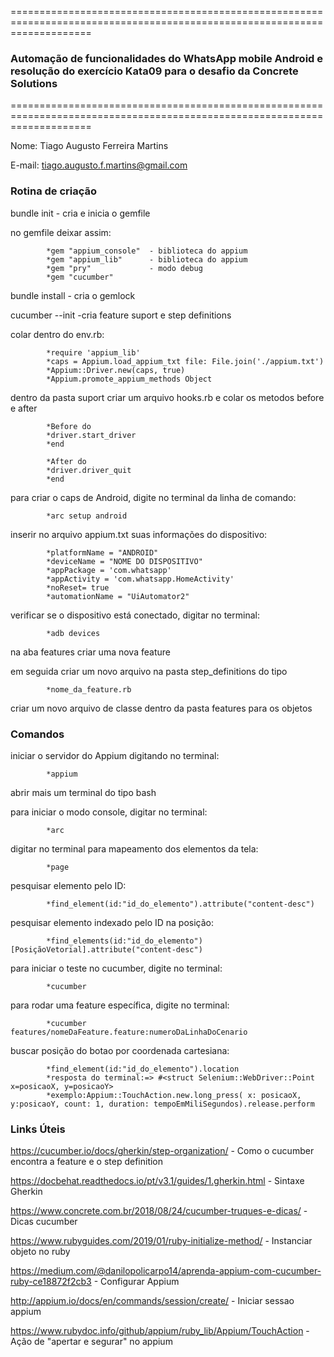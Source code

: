==========================================================================================================================
### Automação de funcionalidades do WhatsApp mobile Android e resolução do exercício Kata09 para o desafio da Concrete Solutions ###
==========================================================================================================================





Nome: Tiago Augusto Ferreira Martins 




E-mail: tiago.augusto.f.martins@gmail.com


### Rotina de criação ###

bundle init - cria e inicia o gemfile

no gemfile deixar assim:





            *gem "appium_console"  - biblioteca do appium
            *gem "appium_lib"      - biblioteca do appium
            *gem "pry"             - modo debug
            *gem "cucumber"


bundle install - cria o gemlock





cucumber --init  -cria feature suport e step definitions





colar dentro do env.rb:





            *require 'appium_lib'
            *caps = Appium.load_appium_txt file: File.join('./appium.txt')
            *Appium::Driver.new(caps, true)
            *Appium.promote_appium_methods Object





dentro da pasta suport criar um arquivo hooks.rb e colar os metodos before e after





            *Before do
            *driver.start_driver
            *end

            *After do 
            *driver.driver_quit
            *end
para criar o caps de Android, digite no terminal da linha de comando:





            *arc setup android





inserir no arquivo appium.txt suas informações do dispositivo:





            *platformName = "ANDROID"
            *deviceName = "NOME DO DISPOSITIVO"
            *appPackage = 'com.whatsapp'
            *appActivity = 'com.whatsapp.HomeActivity'
            *noReset= true
            *automationName = "UiAutomator2"





verificar se o dispositivo está conectado, digitar no terminal:





            *adb devices





na aba features criar uma nova feature





em seguida criar um novo arquivo na pasta step_definitions do tipo





            *nome_da_feature.rb





criar um novo arquivo de classe dentro da pasta features para os objetos






### Comandos ###





iniciar o servidor do Appium digitando no terminal: 





            *appium





abrir mais um terminal do tipo bash





para iniciar o modo console, digitar no terminal:





            *arc 





digitar no terminal para mapeamento dos elementos da tela:





            *page





pesquisar elemento pelo ID:





            *find_element(id:"id_do_elemento").attribute("content-desc")





pesquisar elemento indexado pelo ID na posição:





            *find_elements(id:"id_do_elemento")[PosiçãoVetorial].attribute("content-desc")





para iniciar o teste no cucumber, digite no terminal: 





            *cucumber





para rodar uma feature específica, digite no terminal: 





            *cucumber features/nomeDaFeature.feature:numeroDaLinhaDoCenario





buscar posição do botao por coordenada cartesiana:





            *find_element(id:"id_do_elemento").location
            *resposta do terminal:=> #<struct Selenium::WebDriver::Point x=posicaoX, y=posicaoY>
            *exemplo:Appium::TouchAction.new.long_press( x: posicaoX, y:posicaoY, count: 1, duration: tempoEmMiliSegundos).release.perform





### Links Úteis ###





https://cucumber.io/docs/gherkin/step-organization/                                        - Como o cucumber encontra a feature e o step definition






https://docbehat.readthedocs.io/pt/v3.1/guides/1.gherkin.html                              - Sintaxe Gherkin






https://www.concrete.com.br/2018/08/24/cucumber-truques-e-dicas/                           - Dicas cucumber






https://www.rubyguides.com/2019/01/ruby-initialize-method/                                 - Instanciar objeto no ruby






https://medium.com/@danilopolicarpo14/aprenda-appium-com-cucumber-ruby-ce18872f2cb3        - Configurar Appium






http://appium.io/docs/en/commands/session/create/                                          - Iniciar sessao appium






https://www.rubydoc.info/github/appium/ruby_lib/Appium/TouchAction                         - Ação de "apertar e segurar" no appium







